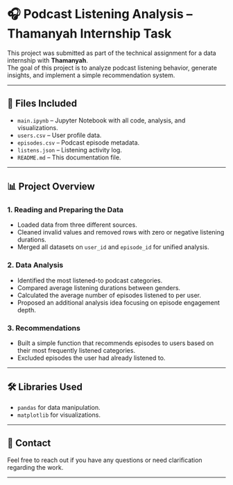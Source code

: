 # 🎧 Podcast Listening Analysis – Thamanyah Internship Task

This project was submitted as part of the technical assignment for a data internship with **Thamanyah**.  
The goal of this project is to analyze podcast listening behavior, generate insights, and implement a simple recommendation system.

---

## 📁 Files Included

- `main.ipynb` – Jupyter Notebook with all code, analysis, and visualizations.
- `users.csv` – User profile data.
- `episodes.csv` – Podcast episode metadata.
- `listens.json` – Listening activity log.
- `README.md` – This documentation file.

---

## 📊 Project Overview

### 1. Reading and Preparing the Data
- Loaded data from three different sources.
- Cleaned invalid values and removed rows with zero or negative listening durations.
- Merged all datasets on `user_id` and `episode_id` for unified analysis.

### 2. Data Analysis
- Identified the most listened-to podcast categories.
- Compared average listening durations between genders.
- Calculated the average number of episodes listened to per user.
- Proposed an additional analysis idea focusing on episode engagement depth.

### 3. Recommendations
- Built a simple function that recommends episodes to users based on their most frequently listened categories.
- Excluded episodes the user had already listened to.

---

## 🛠️ Libraries Used

- `pandas` for data manipulation.
- `matplotlib` for visualizations.

---

## 📨 Contact

Feel free to reach out if you have any questions or need clarification regarding the work.

---

